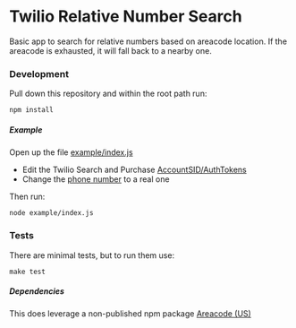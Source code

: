 # Twilio Relative Number Search
Basic app to search for relative numbers based on areacode location.  If the areacode is exhausted, it will fall back to a nearby one.

### Development

Pull down this repository and within the root path run:

    npm install 
    

##### Example

Open up the file [example/index.js](https://github.com/stevepartridge/twilio-relative-number/blob/master/example/index.js)

* Edit the Twilio Search and Purchase [AccountSID/AuthTokens](https://github.com/stevepartridge/twilio-relative-number/blob/master/example/index.js#L4-L7)
* Change the [phone number](https://github.com/stevepartridge/twilio-relative-number/blob/master/example/index.js#L10) to a real one 

Then run:

    node example/index.js


### Tests

There are minimal tests, but to run them use:

    make test
    
##### Dependencies 

This does leverage a non-published npm package [Areacode (US)](https://github.com/stevepartridge/areacode-us-js)

